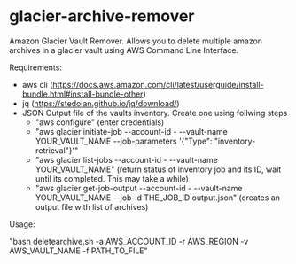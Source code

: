 # glacier-archive-remover
Amazon Glacier Vault Remover. Allows you to delete multiple amazon archives in a glacier vault using AWS Command Line Interface.


Requirements:
- aws cli (https://docs.aws.amazon.com/cli/latest/userguide/install-bundle.html#install-bundle-other)
- jq (https://stedolan.github.io/jq/download/)
- JSON Output file of the vaults inventory. Create one using follwing steps
  - "aws configure" (enter credentials)
  - "aws glacier initiate-job --account-id - --vault-name YOUR_VAULT_NAME --job-parameters '{"Type": "inventory-retrieval"}'"
  - "aws glacier list-jobs --account-id - --vault-name YOUR_VAULT_NAME" (return status of inventory job and its ID, wait until its completed. This may take a while)
  - "aws glacier get-job-output --account-id - --vault-name YOUR_VAULT_NAME --job-id THE_JOB_ID output.json" (creates an output file with list of archives)

Usage:

"bash deletearchive.sh -a AWS_ACCOUNT_ID -r AWS_REGION -v AWS_VAULT_NAME -f PATH_TO_FILE"

